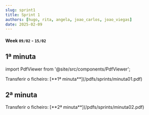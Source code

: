```yaml
---
slug: sprint1
title: Sprint 1
authors: [hugo, rita, angela, joao_carlos, joao_viegas]
date: 2025-02-09
---
```

#### Week `09/02` - `15/02`
## 1ª minuta

import PdfViewer from '@site/src/components/PdfViewer';

<PdfViewer src="/Documentation/pdfs/sprints/minuta01.pdf" />
Transferir o ficheiro: [**1ª minuta**](/pdfs/sprints/minuta01.pdf)

## 2ª minuta
<PdfViewer src="/Documentation/pdfs/sprints/minuta02.pdf" />
Transferir o ficheiro: [**2ª minuta**](/pdfs/sprints/minuta02.pdf)
